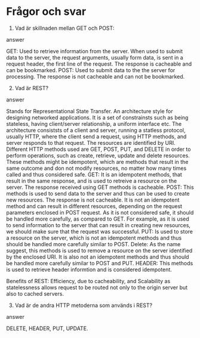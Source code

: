 # Frågor och svar

1. Vad är skillnaden mellan GET och POST:

  answer
  
  GET: Used to retrieve information from the server. When used to submit data to the server, the request arguments, usually form data, is sent in a request header, the first line of the request. The response is cacheable and can be bookmarked.
  POST: Used to submit data to the the server for processing. The response is not cacheable and can not be bookmarked.

2. Vad är REST?

  answer
  
  Stands for Representational State Transfer.
  An architecture style for designing networked applications. It is a set of constrainsts such as being stateless, having client/server relationship, a uniform interface etc. 
  The architecture consiststs of a client and server, running a statless protocol,
  usually HTTP, where the client send a request, using HTTP methods, and server responds to that request. The resources are identified by URI.
  Different HTTP methods used are GET, POST, PUT, and DELETE in order to perform operations, such as create, retrieve, update and delete resources. These methods might be idempotent, which are methods that result in the same outcome and don not modify resources,  no matter how many times called and thus considered safe. 
  GET: It is an idempotent methods, that result in the same response, and is used to retreive a resource on the server. The response received using GET methods is cacheable.
  POST: This methods is used to send data to the server and thus can be used to create new resources. The response is not cacheable. It is not an idempotent method and can result in different resources, depending on the request parameters enclosed in POST request. As it is not considered safe, it should be handled more carefully, as compared to GET. For example, as it is used to send information to the server that can result in creating new resources, we should make sure that the request was successful.
  PUT: Is used to store a resource on the server, which is not an idempotent methods and thus should be handled more carefully similar to POST. 
  Delete: As the name suggest, this methods is used to remove a resource on the server identified by the enclosed URI. It is also not an idempotent methods and thus should be handled more carefully similar to POST and PUT. 
  HEADER: This methods is used to retrieve header informtion and is considered idempotent.
  
  Benefits of REST: Efficiency, due to cacheability, and Scalability as statelessness allows request to be routed not only to the origin server but also to cached servers.
  

3. Vad är de andra HTTP metoderna som används i REST?

  answer
  
  DELETE, HEADER, PUT, UPDATE.
